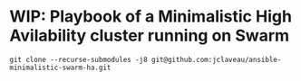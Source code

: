 # WIP: Playbook of a Minimalistic High Avilability cluster running on Swarm

```
git clone --recurse-submodules -j8 git@github.com:jclaveau/ansible-minimalistic-swarm-ha.git
```
